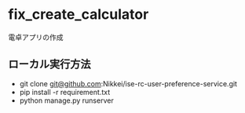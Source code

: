 # fix_create_calculator
電卓アプリの作成 


## ローカル実行方法
- git clone git@github.com:Nikkei/ise-rc-user-preference-service.git
- pip install -r requirement.txt
- python manage.py runserver

